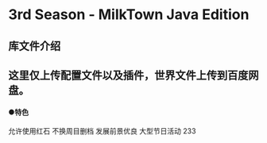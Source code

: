 
# 3rd Season - MilkTown Java Edition
## 库文件介绍
  这里仅上传配置文件以及插件，世界文件上传到百度网盘。
 ------
#### ●特色
允许使用红石
不换周目删档
发展前景优良
大型节日活动
233
